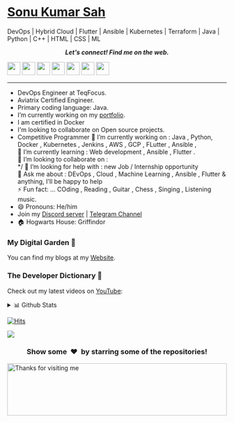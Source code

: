 # [Sonu Kumar Sah](https://ashu-cybertron.github.io)
 DevOps | Hybrid Cloud | Flutter | Ansible | Kubernetes | Terraform | Java | Python | C++ | HTML | CSS | ML 
 <!--
 <img src="https://github.com/ashu-cybertron/ashu-cybertron/blob/main/github-skyline.jpg"/>

 ## [Earned Badges](https://www.qwiklabs.com/public_profiles/a9509ee2-4bc1-4a29-802d-cb18e02a2d36)
 <table>
 <tr>
     <td>
       <img height="215" width="250" src="https://github.com/ashu-cybertron/ashu-cybertron/blob/main/aviatrix-certified-engineer-multi-cloud-network-associate%20(3).png"/>
    </td>
    <td>
        <img height="200" width="200" src="https://github.com/ashu-cybertron/ashu-cybertron/blob/main/introduction-to-cybersecurity.png"/>
    </td>
    <td>
      <img height="200" width="200" src="https://github.com/ashu-cybertron/ashu-cybertron/blob/main/machine-learning-with-python-level-1.png"/>
    </td>
    <td>
      <img height="200" width="200" src="https://github.com/ashu-cybertron/ashu-cybertron/blob/main/data-science-foundations-level-1.png"/>
    </td>
 </tr>
 <tr>
    <td>&emsp;&emsp;
      <img height="200" width="200" src="https://github.com/ashu-cybertron/ashu-cybertron/blob/main/python-for-data-science.png"/>
    </td>
    <td>
      <img height="200" width="200" src="https://cdn.qwiklabs.com/t0mAYb9dBpyuPWwHBFQSo2aYPkq3SwYA3%2FaR51UWM94%3D"/>
    </td>
  <td>
      <img height="200" width="200" src="https://cdn.qwiklabs.com/PU2aesDs1f6vq2e%2FgSWvkIn%2Bq8i3yQYu3CTj3S9pjKI%3D"/>
    </td>
    <td>
      <img height="200" width="200"" src="https://cdn.qwiklabs.com/81BP4Qgr%2Br7CQ%2BsKsLCyFO2SRnbWSpE40gBfjP%2BelYk%3D"/>
    </td>
 </tr>
 <tr>
    <td>&emsp;&emsp;
      <img height="200" width="200"" src="https://github.com/ashu-cybertron/ashu-cybertron/blob/main/introduction-to-iot.png"/>
    </td>
    <td>
      <img height="200" width="200" src="https://cdn.qwiklabs.com/Ry5LS6MVOIz7HfXIfPPajYsPjV7hlCEIXAwcccFGh%2F8%3D"/>
    </td>
    <td>
      <img height="200" width="200" src="https://cdn.qwiklabs.com/oJ68YJxOAkrezBSWMLSdZpIYgr5Cu5mztWuM1n5in%2Fs%3D"/>
    </td>
    <td>
      <img height="200" width="200" src="https://cdn.qwiklabs.com/xZavqH5WyvMvnACHEpB9r%2FV9qg7J4LHuCY4ckYBQBLQ%3D"/>
    </td>
 
 </tr>
</table>
-->

<p align="center">
  <b><i>Let's connect! Find me on the web.</i></b>

[<img height="30" src="https://img.shields.io/badge/twitter-%231DA1F2.svg?&style=for-the-badge&logo=twitter&logoColor=white" />][twitter]
[<img height="30" src = "https://img.shields.io/badge/Youtube-%23E4405F.svg?&style=for-the-badge&logo=Youtube&logoColor=white">][Youtube] 
[<img height="30" src="https://img.shields.io/badge/Hashnode-%230077B.svg?&style=for-the-badge&logo=Hashnode&logoColor=white" />][Hashnode]
[<img height="30" src = "https://img.shields.io/badge/gmail-c14438?&style=for-the-badge&logo=gmail&logoColor=white">][gmail] 
[<img height="30" src="https://img.shields.io/badge/linkedin-blue.svg?&style=for-the-badge&logo=linkedin&logoColor=white" />][LinkedIn]
[<img height="30" src="https://img.shields.io/badge/-Medium-000000.svg?&style=for-the-badge&logo=Medium&logoColor=white" />][Medium]
[<img height="30" src = "https://img.shields.io/badge/Facebook-036be4.svg?&style=for-the-badge&logo=facebook&logoColor=white">][Facebook]
<br />
<hr />


* DevOps Engineer at TeqFocus.
* Aviatrix Certified Engineer.
* Primary coding language: Java.
* I’m currently working on my [portfolio](https://Sonuk.vision).
* I am certified in Docker
* I'm looking to collaborate on Open source projects.
* Competitive Programmer 
🔭 I’m currently working on : Java , Python, Docker , Kubernetes , Jenkins , AWS , GCP , FLutter , Ansible ,  <br>
🌱 I’m currently learning :  Web development , Ansible , Flutter .<br>
👯 I’m looking to collaborate on : <br>*/
🤔 I’m looking for help with : new Job / Internship opportunity<br>
💬 Ask me about : DEvOps , Cloud , Machine Learning ,  Ansible  , Flutter & anything, I'll be happy to help<br>
⚡ Fun fact: ... COding , Reading , Guitar , Chess , Singing , Listening music.<br>
* 😄 Pronouns: He/him
* Join my [Discord server](https://discord.gg/KAcCCUXqTY) | [Telegram Channel](https://t.me/techsfortalk)
* 🏠 Hogwarts House: Griffindor



### My Digital Garden 🌱
You can find my blogs at my [Website](https://techsfortalk.me).


### The Developer Dictionary 🌱
Check out my latest videos on [YouTube](https://www.youtube.com/channel/UC2UT-qm3hoTJmtI-Y360pNA):


 <details>
<summary>📊 Github Stats</summary>

<p align="center"> <img src="https://github-readme-stats.vercel.app/api?username=ashu-cybertron&show_icons=true&theme=gotham" alt="Sonu Kumar Sah | Stats" />

</details>


[![Hits](https://hits.seeyoufarm.com/api/count/incr/badge.svg?url=https%3A%2F%2Fgithub.com%2Fashu-cybertron%2Fashu-cybertron&count_bg=%2379C83D&title_bg=%23555555&icon=github.svg&icon_color=%23E7E7E7&title=visit&edge_flat=false)](https://hits.seeyoufarm.com)

<a href="https://hits.seeyoufarm.com"><img src="https://hits.seeyoufarm.com/api/count/incr/badge.svg?url=https%3A%2F%2Fgithub.com%2Fashu-cybertron%2Fashu-cybertron&count_bg=%2379C83D&title_bg=%23555555&icon=github.svg&icon_color=%23E7E7E7&title=visit&edge_flat=false"/></a>
 
 
 

 
<h3 align="center">Show some &nbsp;❤️&nbsp; by starring some of the repositories!</h3>
<img height="120" alt="Thanks for visiting me" width="100%" src="https://raw.githubusercontent.com/BrunnerLivio/brunnerlivio/master/images/marquee.svg" />

[twitter]: //https://twitter.com/Sonuanand01
[youtube]: https://www.youtube.com/channel/UC2UT-qm3hoTJmtI-Y360pNA
[Hashnode]: https://hashnode.com/@Sonuk
[gmail]: https://gmail.com
[linkedin]: https://www.linkedin.com/in/Sonu_k1/
[Medium]: https://medium.com/@ssah6477
[Facebook]: https://www.facebook.com/profile.php?id=100038782760709
